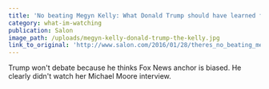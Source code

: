 ```yaml
---
title: 'No beating Megyn Kelly: What Donald Trump should have learned from her Fox News interview with Michael Moore'
category: what-im-watching
publication: Salon
image_path: /uploads/megyn-kelly-donald-trump-the-kelly.jpg
link_to_original: 'http://www.salon.com/2016/01/28/theres_no_beating_megyn_kelly_what_donald_trump_should_have_learned_from_her_fox_news_interview_with_michael_moore/'
---
```


Trump won't debate because he thinks Fox News anchor is biased. He clearly didn't watch her Michael Moore interview.